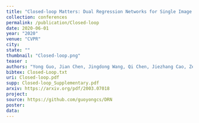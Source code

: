 ```yaml
---
title: "Closed-loop Matters: Dual Regression Networks for Single Image Super-Resolution"
collection: conferences
permalink: /publication/Closed-loop
date: 2020-06-01
year: "2020"
venue: "CVPR"
city: 
state: ""
thumbnail: "Closed-loop.png"
teaser : 
authors: "Yong Guo, Jian Chen, Jingdong Wang, Qi Chen, Jiezhang Cao, Zeshuai Deng, Yanwu Xu, Mingkui Tan"
bibtex: Closed-Loop.txt
uri: Closed-loop.pdf
supp: Closed-loop_Supplementary.pdf
arxiv: https://arxiv.org/pdf/2003.07018
project: 
source: https://github.com/guoyongcs/DRN
poster: 
data:
---
```

